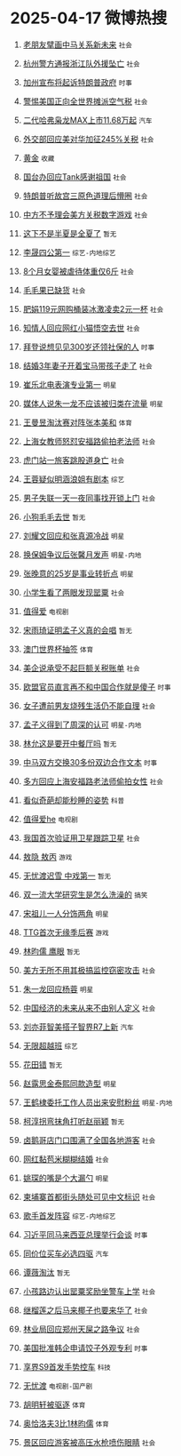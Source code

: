 # 2025-04-17 微博热搜 
1. [老朋友擘画中马关系新未来](https://m.weibo.cn/search?containerid=100103type%3D1%26t%3D10%26q%3D%23%E8%80%81%E6%9C%8B%E5%8F%8B%E6%93%98%E7%94%BB%E4%B8%AD%E9%A9%AC%E5%85%B3%E7%B3%BB%E6%96%B0%E6%9C%AA%E6%9D%A5%23&stream_entry_id=51&isnewpage=1&extparam=seat%3D1%26filter_type%3Drealtimehot%26stream_entry_id%3D51%26c_type%3D51%26dgr%3D0%26pos%3D0%26q%3D%2523%25E8%2580%2581%25E6%259C%258B%25E5%258F%258B%25E6%2593%2598%25E7%2594%25BB%25E4%25B8%25AD%25E9%25A9%25AC%25E5%2585%25B3%25E7%25B3%25BB%25E6%2596%25B0%25E6%259C%25AA%25E6%259D%25A5%2523%26cate%3D10103%26display_time%3D1744838323%26pre_seqid%3D17448383237800382239703) `社会` 

2. [杭州警方通报浙江队外援坠亡](https://m.weibo.cn/search?containerid=100103type%3D1%26t%3D10%26q%3D%23%E6%9D%AD%E5%B7%9E%E8%AD%A6%E6%96%B9%E9%80%9A%E6%8A%A5%E6%B5%99%E6%B1%9F%E9%98%9F%E5%A4%96%E6%8F%B4%E5%9D%A0%E4%BA%A1%23&stream_entry_id=31&isnewpage=1&extparam=seat%3D1%26band_rank%3D1%26c_type%3D31%26dgr%3D0%26pos%3D0%26stream_entry_id%3D31%26flag%3D2%26realpos%3D1%26filter_type%3Drealtimehot%26cate%3D5001%26lcate%3D5001%26q%3D%2523%25E6%259D%25AD%25E5%25B7%259E%25E8%25AD%25A6%25E6%2596%25B9%25E9%2580%259A%25E6%258A%25A5%25E6%25B5%2599%25E6%25B1%259F%25E9%2598%259F%25E5%25A4%2596%25E6%258F%25B4%25E5%259D%25A0%25E4%25BA%25A1%2523%26display_time%3D1744838323%26pre_seqid%3D17448383237800382239703) `社会` 

3. [加州宣布将起诉特朗普政府](https://m.weibo.cn/search?containerid=100103type%3D1%26t%3D10%26q%3D%23%E5%8A%A0%E5%B7%9E%E5%AE%A3%E5%B8%83%E5%B0%86%E8%B5%B7%E8%AF%89%E7%89%B9%E6%9C%97%E6%99%AE%E6%94%BF%E5%BA%9C%23&stream_entry_id=31&isnewpage=1&extparam=seat%3D1%26band_rank%3D2%26c_type%3D31%26dgr%3D0%26pos%3D1%26stream_entry_id%3D31%26flag%3D0%26realpos%3D2%26filter_type%3Drealtimehot%26cate%3D5001%26lcate%3D5001%26q%3D%2523%25E5%258A%25A0%25E5%25B7%259E%25E5%25AE%25A3%25E5%25B8%2583%25E5%25B0%2586%25E8%25B5%25B7%25E8%25AF%2589%25E7%2589%25B9%25E6%259C%2597%25E6%2599%25AE%25E6%2594%25BF%25E5%25BA%259C%2523%26display_time%3D1744838323%26pre_seqid%3D17448383237800382239703) `时事` 

4. [警惕美国正向全世界摊派空气税](https://m.weibo.cn/search?containerid=100103type%3D1%26t%3D10%26q%3D%23%E8%AD%A6%E6%83%95%E7%BE%8E%E5%9B%BD%E6%AD%A3%E5%90%91%E5%85%A8%E4%B8%96%E7%95%8C%E6%91%8A%E6%B4%BE%E7%A9%BA%E6%B0%94%E7%A8%8E%23&stream_entry_id=31&isnewpage=1&extparam=seat%3D1%26band_rank%3D3%26c_type%3D31%26dgr%3D0%26pos%3D2%26stream_entry_id%3D31%26flag%3D0%26realpos%3D3%26filter_type%3Drealtimehot%26cate%3D5001%26lcate%3D5001%26q%3D%2523%25E8%25AD%25A6%25E6%2583%2595%25E7%25BE%258E%25E5%259B%25BD%25E6%25AD%25A3%25E5%2590%2591%25E5%2585%25A8%25E4%25B8%2596%25E7%2595%258C%25E6%2591%258A%25E6%25B4%25BE%25E7%25A9%25BA%25E6%25B0%2594%25E7%25A8%258E%2523%26display_time%3D1744838323%26pre_seqid%3D17448383237800382239703) `社会` 

5. [二代哈弗枭龙MAX上市11.68万起](https://m.weibo.cn/search?containerid=100103type%3D1%26t%3D10%26q%3D%23%E4%BA%8C%E4%BB%A3%E5%93%88%E5%BC%97%E6%9E%AD%E9%BE%99MAX%E4%B8%8A%E5%B8%8211.68%E4%B8%87%E8%B5%B7%23&stream_entry_id=31&isnewpage=1&extparam=seat%3D1%26band_rank%3D4%26topic_ad%3D1%26c_type%3D31%26is_ad_pos%3D1%26adid%3D283126%26stream_entry_id%3D31%26pos%3D3%26dgr%3D0%26cate%3D5001%26q%3D%2523%25E4%25BA%258C%25E4%25BB%25A3%25E5%2593%2588%25E5%25BC%2597%25E6%259E%25AD%25E9%25BE%2599MAX%25E4%25B8%258A%25E5%25B8%258211.68%25E4%25B8%2587%25E8%25B5%25B7%2523%26lcate%3D5001%26filter_type%3Drealtimehot%26display_time%3D1744838323%26pre_seqid%3D17448383237800382239703) `汽车` 

6. [外交部回应美对华加征245%关税](https://m.weibo.cn/search?containerid=100103type%3D1%26t%3D10%26q%3D%23%E5%A4%96%E4%BA%A4%E9%83%A8%E5%9B%9E%E5%BA%94%E7%BE%8E%E5%AF%B9%E5%8D%8E%E5%8A%A0%E5%BE%81245%25%E5%85%B3%E7%A8%8E%23&stream_entry_id=31&isnewpage=1&extparam=seat%3D1%26band_rank%3D4%26c_type%3D31%26dgr%3D0%26pos%3D4%26stream_entry_id%3D31%26flag%3D0%26realpos%3D4%26filter_type%3Drealtimehot%26cate%3D5001%26lcate%3D5001%26q%3D%2523%25E5%25A4%2596%25E4%25BA%25A4%25E9%2583%25A8%25E5%259B%259E%25E5%25BA%2594%25E7%25BE%258E%25E5%25AF%25B9%25E5%258D%258E%25E5%258A%25A0%25E5%25BE%2581245%2525%25E5%2585%25B3%25E7%25A8%258E%2523%26display_time%3D1744838323%26pre_seqid%3D17448383237800382239703) `社会` 

7. [黄金](https://m.weibo.cn/search?containerid=100103type%3D1%26t%3D10%26q%3D%E9%BB%84%E9%87%91&stream_entry_id=31&isnewpage=1&extparam=seat%3D1%26band_rank%3D5%26c_type%3D31%26dgr%3D0%26pos%3D5%26stream_entry_id%3D31%26flag%3D0%26realpos%3D5%26filter_type%3Drealtimehot%26cate%3D5001%26lcate%3D5001%26q%3D%25E9%25BB%2584%25E9%2587%2591%26display_time%3D1744838323%26pre_seqid%3D17448383237800382239703) `收藏` 

8. [国台办回应Tank感谢祖国](https://m.weibo.cn/search?containerid=100103type%3D1%26t%3D10%26q%3D%23%E5%9B%BD%E5%8F%B0%E5%8A%9E%E5%9B%9E%E5%BA%94Tank%E6%84%9F%E8%B0%A2%E7%A5%96%E5%9B%BD%23&stream_entry_id=31&isnewpage=1&extparam=seat%3D1%26band_rank%3D6%26c_type%3D31%26dgr%3D0%26pos%3D6%26stream_entry_id%3D31%26flag%3D0%26realpos%3D6%26filter_type%3Drealtimehot%26cate%3D5001%26lcate%3D5001%26q%3D%2523%25E5%259B%25BD%25E5%258F%25B0%25E5%258A%259E%25E5%259B%259E%25E5%25BA%2594Tank%25E6%2584%259F%25E8%25B0%25A2%25E7%25A5%2596%25E5%259B%25BD%2523%26display_time%3D1744838323%26pre_seqid%3D17448383237800382239703) `社会` 

9. [特朗普听故宫三原色道理后懵圈](https://m.weibo.cn/search?containerid=100103type%3D1%26t%3D10%26q%3D%23%E7%89%B9%E6%9C%97%E6%99%AE%E5%90%AC%E6%95%85%E5%AE%AB%E4%B8%89%E5%8E%9F%E8%89%B2%E9%81%93%E7%90%86%E5%90%8E%E6%87%B5%E5%9C%88%23&stream_entry_id=31&isnewpage=1&extparam=seat%3D1%26band_rank%3D7%26c_type%3D31%26dgr%3D0%26pos%3D7%26stream_entry_id%3D31%26flag%3D0%26realpos%3D7%26filter_type%3Drealtimehot%26cate%3D5001%26lcate%3D5001%26q%3D%2523%25E7%2589%25B9%25E6%259C%2597%25E6%2599%25AE%25E5%2590%25AC%25E6%2595%2585%25E5%25AE%25AB%25E4%25B8%2589%25E5%258E%259F%25E8%2589%25B2%25E9%2581%2593%25E7%2590%2586%25E5%2590%258E%25E6%2587%25B5%25E5%259C%2588%2523%26display_time%3D1744838323%26pre_seqid%3D17448383237800382239703) `社会` 

10. [中方不予理会美方关税数字游戏](https://m.weibo.cn/search?containerid=100103type%3D1%26t%3D10%26q%3D%23%E4%B8%AD%E6%96%B9%E4%B8%8D%E4%BA%88%E7%90%86%E4%BC%9A%E7%BE%8E%E6%96%B9%E5%85%B3%E7%A8%8E%E6%95%B0%E5%AD%97%E6%B8%B8%E6%88%8F%23&stream_entry_id=31&isnewpage=1&extparam=seat%3D1%26band_rank%3D8%26c_type%3D31%26dgr%3D0%26pos%3D8%26stream_entry_id%3D31%26flag%3D0%26realpos%3D8%26filter_type%3Drealtimehot%26cate%3D5001%26lcate%3D5001%26q%3D%2523%25E4%25B8%25AD%25E6%2596%25B9%25E4%25B8%258D%25E4%25BA%2588%25E7%2590%2586%25E4%25BC%259A%25E7%25BE%258E%25E6%2596%25B9%25E5%2585%25B3%25E7%25A8%258E%25E6%2595%25B0%25E5%25AD%2597%25E6%25B8%25B8%25E6%2588%258F%2523%26display_time%3D1744838323%26pre_seqid%3D17448383237800382239703) `社会` 

11. [这下不是半夏是全夏了](https://m.weibo.cn/search?containerid=100103type%3D1%26t%3D10%26q%3D%E8%BF%99%E4%B8%8B%E4%B8%8D%E6%98%AF%E5%8D%8A%E5%A4%8F%E6%98%AF%E5%85%A8%E5%A4%8F%E4%BA%86&stream_entry_id=31&isnewpage=1&extparam=seat%3D1%26band_rank%3D9%26c_type%3D31%26dgr%3D0%26pos%3D9%26stream_entry_id%3D31%26flag%3D0%26realpos%3D9%26filter_type%3Drealtimehot%26cate%3D5001%26lcate%3D5001%26q%3D%25E8%25BF%2599%25E4%25B8%258B%25E4%25B8%258D%25E6%2598%25AF%25E5%258D%258A%25E5%25A4%258F%25E6%2598%25AF%25E5%2585%25A8%25E5%25A4%258F%25E4%25BA%2586%26display_time%3D1744838323%26pre_seqid%3D17448383237800382239703) `暂无` 

12. [李晟四公第一](https://m.weibo.cn/search?containerid=100103type%3D1%26t%3D10%26q%3D%23%E6%9D%8E%E6%99%9F%E5%9B%9B%E5%85%AC%E7%AC%AC%E4%B8%80%23&stream_entry_id=31&isnewpage=1&extparam=seat%3D1%26band_rank%3D10%26c_type%3D31%26dgr%3D0%26pos%3D10%26stream_entry_id%3D31%26flag%3D0%26realpos%3D10%26filter_type%3Drealtimehot%26cate%3D5001%26lcate%3D5001%26q%3D%2523%25E6%259D%258E%25E6%2599%259F%25E5%259B%259B%25E5%2585%25AC%25E7%25AC%25AC%25E4%25B8%2580%2523%26display_time%3D1744838323%26pre_seqid%3D17448383237800382239703) `综艺-内地综艺` 

13. [8个月女婴被虐待体重仅6斤](https://m.weibo.cn/search?containerid=100103type%3D1%26t%3D10%26q%3D%238%E4%B8%AA%E6%9C%88%E5%A5%B3%E5%A9%B4%E8%A2%AB%E8%99%90%E5%BE%85%E4%BD%93%E9%87%8D%E4%BB%856%E6%96%A4%23&stream_entry_id=31&isnewpage=1&extparam=seat%3D1%26band_rank%3D11%26c_type%3D31%26dgr%3D0%26pos%3D11%26stream_entry_id%3D31%26flag%3D2%26realpos%3D11%26filter_type%3Drealtimehot%26cate%3D5001%26lcate%3D5001%26q%3D%25238%25E4%25B8%25AA%25E6%259C%2588%25E5%25A5%25B3%25E5%25A9%25B4%25E8%25A2%25AB%25E8%2599%2590%25E5%25BE%2585%25E4%25BD%2593%25E9%2587%258D%25E4%25BB%25856%25E6%2596%25A4%2523%26display_time%3D1744838323%26pre_seqid%3D17448383237800382239703) `社会` 

14. [毛毛果已缺货](https://m.weibo.cn/search?containerid=100103type%3D1%26t%3D10%26q%3D%23%E6%AF%9B%E6%AF%9B%E6%9E%9C%E5%B7%B2%E7%BC%BA%E8%B4%A7%23&stream_entry_id=31&isnewpage=1&extparam=seat%3D1%26band_rank%3D12%26c_type%3D31%26dgr%3D0%26pos%3D12%26stream_entry_id%3D31%26flag%3D2%26realpos%3D12%26filter_type%3Drealtimehot%26cate%3D5001%26lcate%3D5001%26q%3D%2523%25E6%25AF%259B%25E6%25AF%259B%25E6%259E%259C%25E5%25B7%25B2%25E7%25BC%25BA%25E8%25B4%25A7%2523%26display_time%3D1744838323%26pre_seqid%3D17448383237800382239703) `社会` 

15. [肥娟119元网购桶装冰激凌卖2元一杯](https://m.weibo.cn/search?containerid=100103type%3D1%26t%3D10%26q%3D%23%E8%82%A5%E5%A8%9F119%E5%85%83%E7%BD%91%E8%B4%AD%E6%A1%B6%E8%A3%85%E5%86%B0%E6%BF%80%E5%87%8C%E5%8D%962%E5%85%83%E4%B8%80%E6%9D%AF%23&stream_entry_id=31&isnewpage=1&extparam=seat%3D1%26band_rank%3D13%26c_type%3D31%26dgr%3D0%26pos%3D13%26stream_entry_id%3D31%26flag%3D0%26realpos%3D13%26filter_type%3Drealtimehot%26cate%3D5001%26lcate%3D5001%26q%3D%2523%25E8%2582%25A5%25E5%25A8%259F119%25E5%2585%2583%25E7%25BD%2591%25E8%25B4%25AD%25E6%25A1%25B6%25E8%25A3%2585%25E5%2586%25B0%25E6%25BF%2580%25E5%2587%258C%25E5%258D%25962%25E5%2585%2583%25E4%25B8%2580%25E6%259D%25AF%2523%26display_time%3D1744838323%26pre_seqid%3D17448383237800382239703) `社会` 

16. [知情人回应网红小猫悟空去世](https://m.weibo.cn/search?containerid=100103type%3D1%26t%3D10%26q%3D%23%E7%9F%A5%E6%83%85%E4%BA%BA%E5%9B%9E%E5%BA%94%E7%BD%91%E7%BA%A2%E5%B0%8F%E7%8C%AB%E6%82%9F%E7%A9%BA%E5%8E%BB%E4%B8%96%23&stream_entry_id=31&isnewpage=1&extparam=seat%3D1%26band_rank%3D14%26c_type%3D31%26dgr%3D0%26pos%3D14%26stream_entry_id%3D31%26flag%3D2%26realpos%3D14%26filter_type%3Drealtimehot%26cate%3D5001%26lcate%3D5001%26q%3D%2523%25E7%259F%25A5%25E6%2583%2585%25E4%25BA%25BA%25E5%259B%259E%25E5%25BA%2594%25E7%25BD%2591%25E7%25BA%25A2%25E5%25B0%258F%25E7%258C%25AB%25E6%2582%259F%25E7%25A9%25BA%25E5%258E%25BB%25E4%25B8%2596%2523%26display_time%3D1744838323%26pre_seqid%3D17448383237800382239703) `社会` 

17. [拜登说想见见300岁还领社保的人](https://m.weibo.cn/search?containerid=100103type%3D1%26t%3D10%26q%3D%23%E6%8B%9C%E7%99%BB%E8%AF%B4%E6%83%B3%E8%A7%81%E8%A7%81300%E5%B2%81%E8%BF%98%E9%A2%86%E7%A4%BE%E4%BF%9D%E7%9A%84%E4%BA%BA%23&stream_entry_id=31&isnewpage=1&extparam=seat%3D1%26band_rank%3D15%26c_type%3D31%26dgr%3D0%26pos%3D15%26stream_entry_id%3D31%26flag%3D0%26realpos%3D15%26filter_type%3Drealtimehot%26cate%3D5001%26lcate%3D5001%26q%3D%2523%25E6%258B%259C%25E7%2599%25BB%25E8%25AF%25B4%25E6%2583%25B3%25E8%25A7%2581%25E8%25A7%2581300%25E5%25B2%2581%25E8%25BF%2598%25E9%25A2%2586%25E7%25A4%25BE%25E4%25BF%259D%25E7%259A%2584%25E4%25BA%25BA%2523%26display_time%3D1744838323%26pre_seqid%3D17448383237800382239703) `时事` 

18. [结婚3年妻子开着宝马带孩子走了](https://m.weibo.cn/search?containerid=100103type%3D1%26t%3D10%26q%3D%23%E7%BB%93%E5%A9%9A3%E5%B9%B4%E5%A6%BB%E5%AD%90%E5%BC%80%E7%9D%80%E5%AE%9D%E9%A9%AC%E5%B8%A6%E5%AD%A9%E5%AD%90%E8%B5%B0%E4%BA%86%23&stream_entry_id=31&isnewpage=1&extparam=seat%3D1%26band_rank%3D16%26c_type%3D31%26dgr%3D0%26pos%3D16%26stream_entry_id%3D31%26flag%3D0%26realpos%3D16%26filter_type%3Drealtimehot%26cate%3D5001%26lcate%3D5001%26q%3D%2523%25E7%25BB%2593%25E5%25A9%259A3%25E5%25B9%25B4%25E5%25A6%25BB%25E5%25AD%2590%25E5%25BC%2580%25E7%259D%2580%25E5%25AE%259D%25E9%25A9%25AC%25E5%25B8%25A6%25E5%25AD%25A9%25E5%25AD%2590%25E8%25B5%25B0%25E4%25BA%2586%2523%26display_time%3D1744838323%26pre_seqid%3D17448383237800382239703) `社会` 

19. [崔乐北电表演专业第一](https://m.weibo.cn/search?containerid=100103type%3D1%26t%3D10%26q%3D%23%E5%B4%94%E4%B9%90%E5%8C%97%E7%94%B5%E8%A1%A8%E6%BC%94%E4%B8%93%E4%B8%9A%E7%AC%AC%E4%B8%80%23&stream_entry_id=31&isnewpage=1&extparam=seat%3D1%26band_rank%3D17%26c_type%3D31%26dgr%3D0%26pos%3D17%26stream_entry_id%3D31%26flag%3D0%26realpos%3D17%26filter_type%3Drealtimehot%26cate%3D5001%26lcate%3D5001%26q%3D%2523%25E5%25B4%2594%25E4%25B9%2590%25E5%258C%2597%25E7%2594%25B5%25E8%25A1%25A8%25E6%25BC%2594%25E4%25B8%2593%25E4%25B8%259A%25E7%25AC%25AC%25E4%25B8%2580%2523%26display_time%3D1744838323%26pre_seqid%3D17448383237800382239703) `明星` 

20. [媒体人说朱一龙不应该被归类在流量](https://m.weibo.cn/search?containerid=100103type%3D1%26t%3D10%26q%3D%23%E5%AA%92%E4%BD%93%E4%BA%BA%E8%AF%B4%E6%9C%B1%E4%B8%80%E9%BE%99%E4%B8%8D%E5%BA%94%E8%AF%A5%E8%A2%AB%E5%BD%92%E7%B1%BB%E5%9C%A8%E6%B5%81%E9%87%8F%23&stream_entry_id=31&isnewpage=1&extparam=seat%3D1%26band_rank%3D18%26c_type%3D31%26dgr%3D0%26pos%3D18%26stream_entry_id%3D31%26flag%3D0%26realpos%3D18%26filter_type%3Drealtimehot%26cate%3D5001%26lcate%3D5001%26q%3D%2523%25E5%25AA%2592%25E4%25BD%2593%25E4%25BA%25BA%25E8%25AF%25B4%25E6%259C%25B1%25E4%25B8%2580%25E9%25BE%2599%25E4%25B8%258D%25E5%25BA%2594%25E8%25AF%25A5%25E8%25A2%25AB%25E5%25BD%2592%25E7%25B1%25BB%25E5%259C%25A8%25E6%25B5%2581%25E9%2587%258F%2523%26display_time%3D1744838323%26pre_seqid%3D17448383237800382239703) `明星` 

21. [王曼昱淘汰赛对阵张本美和](https://m.weibo.cn/search?containerid=100103type%3D1%26t%3D10%26q%3D%23%E7%8E%8B%E6%9B%BC%E6%98%B1%E6%B7%98%E6%B1%B0%E8%B5%9B%E5%AF%B9%E9%98%B5%E5%BC%A0%E6%9C%AC%E7%BE%8E%E5%92%8C%23&stream_entry_id=31&isnewpage=1&extparam=seat%3D1%26band_rank%3D19%26c_type%3D31%26dgr%3D0%26pos%3D19%26stream_entry_id%3D31%26flag%3D0%26realpos%3D19%26filter_type%3Drealtimehot%26cate%3D5001%26lcate%3D5001%26q%3D%2523%25E7%258E%258B%25E6%259B%25BC%25E6%2598%25B1%25E6%25B7%2598%25E6%25B1%25B0%25E8%25B5%259B%25E5%25AF%25B9%25E9%2598%25B5%25E5%25BC%25A0%25E6%259C%25AC%25E7%25BE%258E%25E5%2592%258C%2523%26display_time%3D1744838323%26pre_seqid%3D17448383237800382239703) `体育` 

22. [上海女教师怒怼安福路偷拍老法师](https://m.weibo.cn/search?containerid=100103type%3D1%26t%3D10%26q%3D%23%E4%B8%8A%E6%B5%B7%E5%A5%B3%E6%95%99%E5%B8%88%E6%80%92%E6%80%BC%E5%AE%89%E7%A6%8F%E8%B7%AF%E5%81%B7%E6%8B%8D%E8%80%81%E6%B3%95%E5%B8%88%23&stream_entry_id=31&isnewpage=1&extparam=seat%3D1%26band_rank%3D20%26c_type%3D31%26dgr%3D0%26pos%3D20%26stream_entry_id%3D31%26flag%3D0%26realpos%3D20%26filter_type%3Drealtimehot%26cate%3D5001%26lcate%3D5001%26q%3D%2523%25E4%25B8%258A%25E6%25B5%25B7%25E5%25A5%25B3%25E6%2595%2599%25E5%25B8%2588%25E6%2580%2592%25E6%2580%25BC%25E5%25AE%2589%25E7%25A6%258F%25E8%25B7%25AF%25E5%2581%25B7%25E6%258B%258D%25E8%2580%2581%25E6%25B3%2595%25E5%25B8%2588%2523%26display_time%3D1744838323%26pre_seqid%3D17448383237800382239703) `社会` 

23. [虎门站一旅客跳股道身亡](https://m.weibo.cn/search?containerid=100103type%3D1%26t%3D10%26q%3D%23%E8%99%8E%E9%97%A8%E7%AB%99%E4%B8%80%E6%97%85%E5%AE%A2%E8%B7%B3%E8%82%A1%E9%81%93%E8%BA%AB%E4%BA%A1%23&stream_entry_id=31&isnewpage=1&extparam=seat%3D1%26band_rank%3D21%26c_type%3D31%26dgr%3D0%26pos%3D21%26stream_entry_id%3D31%26flag%3D2%26realpos%3D21%26filter_type%3Drealtimehot%26cate%3D5001%26lcate%3D5001%26q%3D%2523%25E8%2599%258E%25E9%2597%25A8%25E7%25AB%2599%25E4%25B8%2580%25E6%2597%2585%25E5%25AE%25A2%25E8%25B7%25B3%25E8%2582%25A1%25E9%2581%2593%25E8%25BA%25AB%25E4%25BA%25A1%2523%26display_time%3D1744838323%26pre_seqid%3D17448383237800382239703) `社会` 

24. [王蓉疑似明涵浪姐有剧本](https://m.weibo.cn/search?containerid=100103type%3D1%26t%3D10%26q%3D%23%E7%8E%8B%E8%93%89%E7%96%91%E4%BC%BC%E6%98%8E%E6%B6%B5%E6%B5%AA%E5%A7%90%E6%9C%89%E5%89%A7%E6%9C%AC%23&stream_entry_id=31&isnewpage=1&extparam=seat%3D1%26band_rank%3D22%26c_type%3D31%26dgr%3D0%26pos%3D22%26stream_entry_id%3D31%26flag%3D2%26realpos%3D22%26filter_type%3Drealtimehot%26cate%3D5001%26lcate%3D5001%26q%3D%2523%25E7%258E%258B%25E8%2593%2589%25E7%2596%2591%25E4%25BC%25BC%25E6%2598%258E%25E6%25B6%25B5%25E6%25B5%25AA%25E5%25A7%2590%25E6%259C%2589%25E5%2589%25A7%25E6%259C%25AC%2523%26display_time%3D1744838323%26pre_seqid%3D17448383237800382239703) `综艺` 

25. [男子失联一天一夜同事找开锁上门](https://m.weibo.cn/search?containerid=100103type%3D1%26t%3D10%26q%3D%23%E7%94%B7%E5%AD%90%E5%A4%B1%E8%81%94%E4%B8%80%E5%A4%A9%E4%B8%80%E5%A4%9C%E5%90%8C%E4%BA%8B%E6%89%BE%E5%BC%80%E9%94%81%E4%B8%8A%E9%97%A8%23&stream_entry_id=31&isnewpage=1&extparam=seat%3D1%26band_rank%3D23%26c_type%3D31%26dgr%3D0%26pos%3D23%26stream_entry_id%3D31%26flag%3D0%26realpos%3D23%26filter_type%3Drealtimehot%26cate%3D5001%26lcate%3D5001%26q%3D%2523%25E7%2594%25B7%25E5%25AD%2590%25E5%25A4%25B1%25E8%2581%2594%25E4%25B8%2580%25E5%25A4%25A9%25E4%25B8%2580%25E5%25A4%259C%25E5%2590%258C%25E4%25BA%258B%25E6%2589%25BE%25E5%25BC%2580%25E9%2594%2581%25E4%25B8%258A%25E9%2597%25A8%2523%26display_time%3D1744838323%26pre_seqid%3D17448383237800382239703) `社会` 

26. [小狗毛毛去世](https://m.weibo.cn/search?containerid=100103type%3D1%26t%3D10%26q%3D%23%E5%B0%8F%E7%8B%97%E6%AF%9B%E6%AF%9B%E5%8E%BB%E4%B8%96%23&stream_entry_id=31&isnewpage=1&extparam=seat%3D1%26band_rank%3D24%26c_type%3D31%26dgr%3D0%26pos%3D24%26stream_entry_id%3D31%26flag%3D0%26realpos%3D24%26filter_type%3Drealtimehot%26cate%3D5001%26lcate%3D5001%26q%3D%2523%25E5%25B0%258F%25E7%258B%2597%25E6%25AF%259B%25E6%25AF%259B%25E5%258E%25BB%25E4%25B8%2596%2523%26display_time%3D1744838323%26pre_seqid%3D17448383237800382239703) `暂无` 

27. [刘耀文回应和张真源冷战](https://m.weibo.cn/search?containerid=100103type%3D1%26t%3D10%26q%3D%23%E5%88%98%E8%80%80%E6%96%87%E5%9B%9E%E5%BA%94%E5%92%8C%E5%BC%A0%E7%9C%9F%E6%BA%90%E5%86%B7%E6%88%98%23&stream_entry_id=31&isnewpage=1&extparam=seat%3D1%26band_rank%3D25%26c_type%3D31%26dgr%3D0%26pos%3D25%26stream_entry_id%3D31%26flag%3D0%26realpos%3D25%26filter_type%3Drealtimehot%26cate%3D5001%26lcate%3D5001%26q%3D%2523%25E5%2588%2598%25E8%2580%2580%25E6%2596%2587%25E5%259B%259E%25E5%25BA%2594%25E5%2592%258C%25E5%25BC%25A0%25E7%259C%259F%25E6%25BA%2590%25E5%2586%25B7%25E6%2588%2598%2523%26display_time%3D1744838323%26pre_seqid%3D17448383237800382239703) `明星` 

28. [换保姆争议后张馨月发声](https://m.weibo.cn/search?containerid=100103type%3D1%26t%3D10%26q%3D%23%E6%8D%A2%E4%BF%9D%E5%A7%86%E4%BA%89%E8%AE%AE%E5%90%8E%E5%BC%A0%E9%A6%A8%E6%9C%88%E5%8F%91%E5%A3%B0%23&stream_entry_id=31&isnewpage=1&extparam=seat%3D1%26band_rank%3D26%26c_type%3D31%26dgr%3D0%26pos%3D26%26stream_entry_id%3D31%26flag%3D0%26realpos%3D26%26filter_type%3Drealtimehot%26cate%3D5001%26lcate%3D5001%26q%3D%2523%25E6%258D%25A2%25E4%25BF%259D%25E5%25A7%2586%25E4%25BA%2589%25E8%25AE%25AE%25E5%2590%258E%25E5%25BC%25A0%25E9%25A6%25A8%25E6%259C%2588%25E5%258F%2591%25E5%25A3%25B0%2523%26display_time%3D1744838323%26pre_seqid%3D17448383237800382239703) `明星-内地` 

29. [张晚意的25岁是事业转折点](https://m.weibo.cn/search?containerid=100103type%3D1%26t%3D10%26q%3D%23%E5%BC%A0%E6%99%9A%E6%84%8F%E7%9A%8425%E5%B2%81%E6%98%AF%E4%BA%8B%E4%B8%9A%E8%BD%AC%E6%8A%98%E7%82%B9%23&stream_entry_id=31&isnewpage=1&extparam=seat%3D1%26band_rank%3D27%26c_type%3D31%26dgr%3D0%26pos%3D27%26stream_entry_id%3D31%26flag%3D0%26realpos%3D27%26filter_type%3Drealtimehot%26cate%3D5001%26lcate%3D5001%26q%3D%2523%25E5%25BC%25A0%25E6%2599%259A%25E6%2584%258F%25E7%259A%258425%25E5%25B2%2581%25E6%2598%25AF%25E4%25BA%258B%25E4%25B8%259A%25E8%25BD%25AC%25E6%258A%2598%25E7%2582%25B9%2523%26display_time%3D1744838323%26pre_seqid%3D17448383237800382239703) `明星` 

30. [小学生看了两眼发现罂粟](https://m.weibo.cn/search?containerid=100103type%3D1%26t%3D10%26q%3D%23%E5%B0%8F%E5%AD%A6%E7%94%9F%E7%9C%8B%E4%BA%86%E4%B8%A4%E7%9C%BC%E5%8F%91%E7%8E%B0%E7%BD%82%E7%B2%9F%23&stream_entry_id=31&isnewpage=1&extparam=seat%3D1%26band_rank%3D28%26c_type%3D31%26dgr%3D0%26pos%3D28%26stream_entry_id%3D31%26flag%3D0%26realpos%3D28%26filter_type%3Drealtimehot%26cate%3D5001%26lcate%3D5001%26q%3D%2523%25E5%25B0%258F%25E5%25AD%25A6%25E7%2594%259F%25E7%259C%258B%25E4%25BA%2586%25E4%25B8%25A4%25E7%259C%25BC%25E5%258F%2591%25E7%258E%25B0%25E7%25BD%2582%25E7%25B2%259F%2523%26display_time%3D1744838323%26pre_seqid%3D17448383237800382239703) `社会` 

31. [值得爱](https://m.weibo.cn/search?containerid=100103type%3D1%26t%3D10%26q%3D%E5%80%BC%E5%BE%97%E7%88%B1&stream_entry_id=31&isnewpage=1&extparam=seat%3D1%26band_rank%3D29%26c_type%3D31%26dgr%3D0%26pos%3D29%26stream_entry_id%3D31%26flag%3D0%26realpos%3D29%26filter_type%3Drealtimehot%26cate%3D5001%26lcate%3D5001%26q%3D%25E5%2580%25BC%25E5%25BE%2597%25E7%2588%25B1%26display_time%3D1744838323%26pre_seqid%3D17448383237800382239703) `电视剧` 

32. [宋雨琦证明孟子义真的会唱](https://m.weibo.cn/search?containerid=100103type%3D1%26t%3D10%26q%3D%E5%AE%8B%E9%9B%A8%E7%90%A6%E8%AF%81%E6%98%8E%E5%AD%9F%E5%AD%90%E4%B9%89%E7%9C%9F%E7%9A%84%E4%BC%9A%E5%94%B1&stream_entry_id=31&isnewpage=1&extparam=seat%3D1%26band_rank%3D30%26c_type%3D31%26dgr%3D0%26pos%3D30%26stream_entry_id%3D31%26flag%3D0%26realpos%3D30%26filter_type%3Drealtimehot%26cate%3D5001%26lcate%3D5001%26q%3D%25E5%25AE%258B%25E9%259B%25A8%25E7%2590%25A6%25E8%25AF%2581%25E6%2598%258E%25E5%25AD%259F%25E5%25AD%2590%25E4%25B9%2589%25E7%259C%259F%25E7%259A%2584%25E4%25BC%259A%25E5%2594%25B1%26display_time%3D1744838323%26pre_seqid%3D17448383237800382239703) `暂无` 

33. [澳门世界杯抽签](https://m.weibo.cn/search?containerid=100103type%3D1%26t%3D10%26q%3D%E6%BE%B3%E9%97%A8%E4%B8%96%E7%95%8C%E6%9D%AF%E6%8A%BD%E7%AD%BE&stream_entry_id=31&isnewpage=1&extparam=seat%3D1%26band_rank%3D31%26c_type%3D31%26dgr%3D0%26pos%3D31%26stream_entry_id%3D31%26flag%3D0%26realpos%3D31%26filter_type%3Drealtimehot%26cate%3D5001%26lcate%3D5001%26q%3D%25E6%25BE%25B3%25E9%2597%25A8%25E4%25B8%2596%25E7%2595%258C%25E6%259D%25AF%25E6%258A%25BD%25E7%25AD%25BE%26display_time%3D1744838323%26pre_seqid%3D17448383237800382239703) `体育` 

34. [美企说承受不起巨额关税账单](https://m.weibo.cn/search?containerid=100103type%3D1%26t%3D10%26q%3D%23%E7%BE%8E%E4%BC%81%E8%AF%B4%E6%89%BF%E5%8F%97%E4%B8%8D%E8%B5%B7%E5%B7%A8%E9%A2%9D%E5%85%B3%E7%A8%8E%E8%B4%A6%E5%8D%95%23&stream_entry_id=31&isnewpage=1&extparam=seat%3D1%26band_rank%3D32%26c_type%3D31%26dgr%3D0%26pos%3D32%26stream_entry_id%3D31%26flag%3D0%26realpos%3D32%26filter_type%3Drealtimehot%26cate%3D5001%26lcate%3D5001%26q%3D%2523%25E7%25BE%258E%25E4%25BC%2581%25E8%25AF%25B4%25E6%2589%25BF%25E5%258F%2597%25E4%25B8%258D%25E8%25B5%25B7%25E5%25B7%25A8%25E9%25A2%259D%25E5%2585%25B3%25E7%25A8%258E%25E8%25B4%25A6%25E5%258D%2595%2523%26display_time%3D1744838323%26pre_seqid%3D17448383237800382239703) `社会` 

35. [欧盟官员直言再不和中国合作就是傻子](https://m.weibo.cn/search?containerid=100103type%3D1%26t%3D10%26q%3D%23%E6%AC%A7%E7%9B%9F%E5%AE%98%E5%91%98%E7%9B%B4%E8%A8%80%E5%86%8D%E4%B8%8D%E5%92%8C%E4%B8%AD%E5%9B%BD%E5%90%88%E4%BD%9C%E5%B0%B1%E6%98%AF%E5%82%BB%E5%AD%90%23&stream_entry_id=31&isnewpage=1&extparam=seat%3D1%26band_rank%3D33%26c_type%3D31%26dgr%3D0%26pos%3D33%26stream_entry_id%3D31%26flag%3D0%26realpos%3D33%26filter_type%3Drealtimehot%26cate%3D5001%26lcate%3D5001%26q%3D%2523%25E6%25AC%25A7%25E7%259B%259F%25E5%25AE%2598%25E5%2591%2598%25E7%259B%25B4%25E8%25A8%2580%25E5%2586%258D%25E4%25B8%258D%25E5%2592%258C%25E4%25B8%25AD%25E5%259B%25BD%25E5%2590%2588%25E4%25BD%259C%25E5%25B0%25B1%25E6%2598%25AF%25E5%2582%25BB%25E5%25AD%2590%2523%26display_time%3D1744838323%26pre_seqid%3D17448383237800382239703) `时事` 

36. [女子遭前男友烧残生活仍不能自理](https://m.weibo.cn/search?containerid=100103type%3D1%26t%3D10%26q%3D%23%E5%A5%B3%E5%AD%90%E9%81%AD%E5%89%8D%E7%94%B7%E5%8F%8B%E7%83%A7%E6%AE%8B%E7%94%9F%E6%B4%BB%E4%BB%8D%E4%B8%8D%E8%83%BD%E8%87%AA%E7%90%86%23&stream_entry_id=31&isnewpage=1&extparam=seat%3D1%26band_rank%3D34%26c_type%3D31%26dgr%3D0%26pos%3D34%26stream_entry_id%3D31%26flag%3D0%26realpos%3D34%26filter_type%3Drealtimehot%26cate%3D5001%26lcate%3D5001%26q%3D%2523%25E5%25A5%25B3%25E5%25AD%2590%25E9%2581%25AD%25E5%2589%258D%25E7%2594%25B7%25E5%258F%258B%25E7%2583%25A7%25E6%25AE%258B%25E7%2594%259F%25E6%25B4%25BB%25E4%25BB%258D%25E4%25B8%258D%25E8%2583%25BD%25E8%2587%25AA%25E7%2590%2586%2523%26display_time%3D1744838323%26pre_seqid%3D17448383237800382239703) `社会` 

37. [孟子义得到了周深的认可](https://m.weibo.cn/search?containerid=100103type%3D1%26t%3D10%26q%3D%23%E5%AD%9F%E5%AD%90%E4%B9%89%E5%BE%97%E5%88%B0%E4%BA%86%E5%91%A8%E6%B7%B1%E7%9A%84%E8%AE%A4%E5%8F%AF%23&stream_entry_id=31&isnewpage=1&extparam=seat%3D1%26band_rank%3D35%26c_type%3D31%26dgr%3D0%26pos%3D35%26stream_entry_id%3D31%26flag%3D0%26realpos%3D35%26filter_type%3Drealtimehot%26cate%3D5001%26lcate%3D5001%26q%3D%2523%25E5%25AD%259F%25E5%25AD%2590%25E4%25B9%2589%25E5%25BE%2597%25E5%2588%25B0%25E4%25BA%2586%25E5%2591%25A8%25E6%25B7%25B1%25E7%259A%2584%25E8%25AE%25A4%25E5%258F%25AF%2523%26display_time%3D1744838323%26pre_seqid%3D17448383237800382239703) `明星-内地` 

38. [林允这是要开中餐厅吗](https://m.weibo.cn/search?containerid=100103type%3D1%26t%3D10%26q%3D%E6%9E%97%E5%85%81%E8%BF%99%E6%98%AF%E8%A6%81%E5%BC%80%E4%B8%AD%E9%A4%90%E5%8E%85%E5%90%97&stream_entry_id=31&isnewpage=1&extparam=seat%3D1%26band_rank%3D36%26c_type%3D31%26dgr%3D0%26pos%3D36%26stream_entry_id%3D31%26flag%3D0%26realpos%3D36%26filter_type%3Drealtimehot%26cate%3D5001%26lcate%3D5001%26q%3D%25E6%259E%2597%25E5%2585%2581%25E8%25BF%2599%25E6%2598%25AF%25E8%25A6%2581%25E5%25BC%2580%25E4%25B8%25AD%25E9%25A4%2590%25E5%258E%2585%25E5%2590%2597%26display_time%3D1744838323%26pre_seqid%3D17448383237800382239703) `暂无` 

39. [中马双方交换30多份双边合作文本](https://m.weibo.cn/search?containerid=100103type%3D1%26t%3D10%26q%3D%23%E4%B8%AD%E9%A9%AC%E5%8F%8C%E6%96%B9%E4%BA%A4%E6%8D%A230%E5%A4%9A%E4%BB%BD%E5%8F%8C%E8%BE%B9%E5%90%88%E4%BD%9C%E6%96%87%E6%9C%AC%23&stream_entry_id=31&isnewpage=1&extparam=seat%3D1%26band_rank%3D37%26c_type%3D31%26dgr%3D0%26pos%3D37%26stream_entry_id%3D31%26flag%3D0%26realpos%3D37%26filter_type%3Drealtimehot%26cate%3D5001%26lcate%3D5001%26q%3D%2523%25E4%25B8%25AD%25E9%25A9%25AC%25E5%258F%258C%25E6%2596%25B9%25E4%25BA%25A4%25E6%258D%25A230%25E5%25A4%259A%25E4%25BB%25BD%25E5%258F%258C%25E8%25BE%25B9%25E5%2590%2588%25E4%25BD%259C%25E6%2596%2587%25E6%259C%25AC%2523%26display_time%3D1744838323%26pre_seqid%3D17448383237800382239703) `时事` 

40. [多方回应上海安福路老法师偷拍女性](https://m.weibo.cn/search?containerid=100103type%3D1%26t%3D10%26q%3D%23%E5%A4%9A%E6%96%B9%E5%9B%9E%E5%BA%94%E4%B8%8A%E6%B5%B7%E5%AE%89%E7%A6%8F%E8%B7%AF%E8%80%81%E6%B3%95%E5%B8%88%E5%81%B7%E6%8B%8D%E5%A5%B3%E6%80%A7%23&stream_entry_id=31&isnewpage=1&extparam=seat%3D1%26band_rank%3D38%26c_type%3D31%26dgr%3D0%26pos%3D38%26stream_entry_id%3D31%26flag%3D0%26realpos%3D38%26filter_type%3Drealtimehot%26cate%3D5001%26lcate%3D5001%26q%3D%2523%25E5%25A4%259A%25E6%2596%25B9%25E5%259B%259E%25E5%25BA%2594%25E4%25B8%258A%25E6%25B5%25B7%25E5%25AE%2589%25E7%25A6%258F%25E8%25B7%25AF%25E8%2580%2581%25E6%25B3%2595%25E5%25B8%2588%25E5%2581%25B7%25E6%258B%258D%25E5%25A5%25B3%25E6%2580%25A7%2523%26display_time%3D1744838323%26pre_seqid%3D17448383237800382239703) `社会` 

41. [看似奇葩却能秒睡的姿势](https://m.weibo.cn/search?containerid=100103type%3D1%26t%3D10%26q%3D%E7%9C%8B%E4%BC%BC%E5%A5%87%E8%91%A9%E5%8D%B4%E8%83%BD%E7%A7%92%E7%9D%A1%E7%9A%84%E5%A7%BF%E5%8A%BF&stream_entry_id=31&isnewpage=1&extparam=seat%3D1%26band_rank%3D39%26c_type%3D31%26dgr%3D0%26pos%3D39%26stream_entry_id%3D31%26flag%3D1%26realpos%3D39%26filter_type%3Drealtimehot%26cate%3D5001%26lcate%3D5001%26q%3D%25E7%259C%258B%25E4%25BC%25BC%25E5%25A5%2587%25E8%2591%25A9%25E5%258D%25B4%25E8%2583%25BD%25E7%25A7%2592%25E7%259D%25A1%25E7%259A%2584%25E5%25A7%25BF%25E5%258A%25BF%26display_time%3D1744838323%26pre_seqid%3D17448383237800382239703) `科普` 

42. [值得爱he](https://m.weibo.cn/search?containerid=100103type%3D1%26t%3D10%26q%3D%23%E5%80%BC%E5%BE%97%E7%88%B1he%23&stream_entry_id=31&isnewpage=1&extparam=seat%3D1%26band_rank%3D40%26c_type%3D31%26dgr%3D0%26pos%3D40%26stream_entry_id%3D31%26flag%3D0%26realpos%3D40%26filter_type%3Drealtimehot%26cate%3D5001%26lcate%3D5001%26q%3D%2523%25E5%2580%25BC%25E5%25BE%2597%25E7%2588%25B1he%2523%26display_time%3D1744838323%26pre_seqid%3D17448383237800382239703) `电视剧` 

43. [我国首次验证用卫星跟踪卫星](https://m.weibo.cn/search?containerid=100103type%3D1%26t%3D10%26q%3D%23%E6%88%91%E5%9B%BD%E9%A6%96%E6%AC%A1%E9%AA%8C%E8%AF%81%E7%94%A8%E5%8D%AB%E6%98%9F%E8%B7%9F%E8%B8%AA%E5%8D%AB%E6%98%9F%23&stream_entry_id=31&isnewpage=1&extparam=seat%3D1%26band_rank%3D41%26c_type%3D31%26dgr%3D0%26pos%3D41%26stream_entry_id%3D31%26flag%3D1%26realpos%3D41%26filter_type%3Drealtimehot%26cate%3D5001%26lcate%3D5001%26q%3D%2523%25E6%2588%2591%25E5%259B%25BD%25E9%25A6%2596%25E6%25AC%25A1%25E9%25AA%258C%25E8%25AF%2581%25E7%2594%25A8%25E5%258D%25AB%25E6%2598%259F%25E8%25B7%259F%25E8%25B8%25AA%25E5%258D%25AB%25E6%2598%259F%2523%26display_time%3D1744838323%26pre_seqid%3D17448383237800382239703) `社会` 

44. [敖隐 敖丙](https://m.weibo.cn/search?containerid=100103type%3D1%26t%3D10%26q%3D%E6%95%96%E9%9A%90+%E6%95%96%E4%B8%99&stream_entry_id=31&isnewpage=1&extparam=seat%3D1%26band_rank%3D42%26c_type%3D31%26dgr%3D0%26pos%3D42%26stream_entry_id%3D31%26flag%3D0%26realpos%3D42%26filter_type%3Drealtimehot%26cate%3D5001%26lcate%3D5001%26q%3D%25E6%2595%2596%25E9%259A%2590%2520%25E6%2595%2596%25E4%25B8%2599%26display_time%3D1744838323%26pre_seqid%3D17448383237800382239703) `游戏` 

45. [无忧渡迟雪 中戏第一](https://m.weibo.cn/search?containerid=100103type%3D1%26t%3D10%26q%3D%E6%97%A0%E5%BF%A7%E6%B8%A1%E8%BF%9F%E9%9B%AA+%E4%B8%AD%E6%88%8F%E7%AC%AC%E4%B8%80&stream_entry_id=31&isnewpage=1&extparam=seat%3D1%26band_rank%3D43%26c_type%3D31%26dgr%3D0%26pos%3D43%26stream_entry_id%3D31%26flag%3D0%26realpos%3D43%26filter_type%3Drealtimehot%26cate%3D5001%26lcate%3D5001%26q%3D%25E6%2597%25A0%25E5%25BF%25A7%25E6%25B8%25A1%25E8%25BF%259F%25E9%259B%25AA%2520%25E4%25B8%25AD%25E6%2588%258F%25E7%25AC%25AC%25E4%25B8%2580%26display_time%3D1744838323%26pre_seqid%3D17448383237800382239703) `暂无` 

46. [双一流大学研究生是怎么洗澡的](https://m.weibo.cn/search?containerid=100103type%3D1%26t%3D10%26q%3D%23%E5%8F%8C%E4%B8%80%E6%B5%81%E5%A4%A7%E5%AD%A6%E7%A0%94%E7%A9%B6%E7%94%9F%E6%98%AF%E6%80%8E%E4%B9%88%E6%B4%97%E6%BE%A1%E7%9A%84%23&stream_entry_id=31&isnewpage=1&extparam=seat%3D1%26band_rank%3D44%26c_type%3D31%26dgr%3D0%26pos%3D44%26stream_entry_id%3D31%26flag%3D0%26realpos%3D44%26filter_type%3Drealtimehot%26cate%3D5001%26lcate%3D5001%26q%3D%2523%25E5%258F%258C%25E4%25B8%2580%25E6%25B5%2581%25E5%25A4%25A7%25E5%25AD%25A6%25E7%25A0%2594%25E7%25A9%25B6%25E7%2594%259F%25E6%2598%25AF%25E6%2580%258E%25E4%25B9%2588%25E6%25B4%2597%25E6%25BE%25A1%25E7%259A%2584%2523%26display_time%3D1744838323%26pre_seqid%3D17448383237800382239703) `搞笑` 

47. [宋祖儿一人分饰两角](https://m.weibo.cn/search?containerid=100103type%3D1%26t%3D10%26q%3D%23%E5%AE%8B%E7%A5%96%E5%84%BF%E4%B8%80%E4%BA%BA%E5%88%86%E9%A5%B0%E4%B8%A4%E8%A7%92%23&stream_entry_id=31&isnewpage=1&extparam=seat%3D1%26band_rank%3D45%26c_type%3D31%26dgr%3D0%26pos%3D45%26stream_entry_id%3D31%26flag%3D0%26realpos%3D45%26filter_type%3Drealtimehot%26cate%3D5001%26lcate%3D5001%26q%3D%2523%25E5%25AE%258B%25E7%25A5%2596%25E5%2584%25BF%25E4%25B8%2580%25E4%25BA%25BA%25E5%2588%2586%25E9%25A5%25B0%25E4%25B8%25A4%25E8%25A7%2592%2523%26display_time%3D1744838323%26pre_seqid%3D17448383237800382239703) `明星` 

48. [TTG首次无缘季后赛](https://m.weibo.cn/search?containerid=100103type%3D1%26t%3D10%26q%3D%23TTG%E9%A6%96%E6%AC%A1%E6%97%A0%E7%BC%98%E5%AD%A3%E5%90%8E%E8%B5%9B%23&stream_entry_id=31&isnewpage=1&extparam=seat%3D1%26band_rank%3D46%26c_type%3D31%26dgr%3D0%26pos%3D46%26stream_entry_id%3D31%26flag%3D0%26realpos%3D46%26filter_type%3Drealtimehot%26cate%3D5001%26lcate%3D5001%26q%3D%2523TTG%25E9%25A6%2596%25E6%25AC%25A1%25E6%2597%25A0%25E7%25BC%2598%25E5%25AD%25A3%25E5%2590%258E%25E8%25B5%259B%2523%26display_time%3D1744838323%26pre_seqid%3D17448383237800382239703) `游戏` 

49. [林昀儒 鹰眼](https://m.weibo.cn/search?containerid=100103type%3D1%26t%3D10%26q%3D%E6%9E%97%E6%98%80%E5%84%92+%E9%B9%B0%E7%9C%BC&stream_entry_id=31&isnewpage=1&extparam=seat%3D1%26band_rank%3D47%26c_type%3D31%26dgr%3D0%26pos%3D47%26stream_entry_id%3D31%26flag%3D0%26realpos%3D47%26filter_type%3Drealtimehot%26cate%3D5001%26lcate%3D5001%26q%3D%25E6%259E%2597%25E6%2598%2580%25E5%2584%2592%2520%25E9%25B9%25B0%25E7%259C%25BC%26display_time%3D1744838323%26pre_seqid%3D17448383237800382239703) `暂无` 

50. [美方无所不用其极搞监控窃密攻击](https://m.weibo.cn/search?containerid=100103type%3D1%26t%3D10%26q%3D%23%E7%BE%8E%E6%96%B9%E6%97%A0%E6%89%80%E4%B8%8D%E7%94%A8%E5%85%B6%E6%9E%81%E6%90%9E%E7%9B%91%E6%8E%A7%E7%AA%83%E5%AF%86%E6%94%BB%E5%87%BB%23&stream_entry_id=31&isnewpage=1&extparam=seat%3D1%26band_rank%3D48%26c_type%3D31%26dgr%3D0%26pos%3D48%26stream_entry_id%3D31%26flag%3D0%26realpos%3D48%26filter_type%3Drealtimehot%26cate%3D5001%26lcate%3D5001%26q%3D%2523%25E7%25BE%258E%25E6%2596%25B9%25E6%2597%25A0%25E6%2589%2580%25E4%25B8%258D%25E7%2594%25A8%25E5%2585%25B6%25E6%259E%2581%25E6%2590%259E%25E7%259B%2591%25E6%258E%25A7%25E7%25AA%2583%25E5%25AF%2586%25E6%2594%25BB%25E5%2587%25BB%2523%26display_time%3D1744838323%26pre_seqid%3D17448383237800382239703) `社会` 

51. [朱一龙回应杨蓉](https://m.weibo.cn/search?containerid=100103type%3D1%26t%3D10%26q%3D%23%E6%9C%B1%E4%B8%80%E9%BE%99%E5%9B%9E%E5%BA%94%E6%9D%A8%E8%93%89%23&stream_entry_id=31&isnewpage=1&extparam=seat%3D1%26band_rank%3D49%26c_type%3D31%26dgr%3D0%26pos%3D49%26stream_entry_id%3D31%26flag%3D0%26realpos%3D49%26filter_type%3Drealtimehot%26cate%3D5001%26lcate%3D5001%26q%3D%2523%25E6%259C%25B1%25E4%25B8%2580%25E9%25BE%2599%25E5%259B%259E%25E5%25BA%2594%25E6%259D%25A8%25E8%2593%2589%2523%26display_time%3D1744838323%26pre_seqid%3D17448383237800382239703) `明星` 

52. [中国经济的未来从来不由别人定义](https://m.weibo.cn/search?containerid=100103type%3D1%26t%3D10%26q%3D%23%E4%B8%AD%E5%9B%BD%E7%BB%8F%E6%B5%8E%E7%9A%84%E6%9C%AA%E6%9D%A5%E4%BB%8E%E6%9D%A5%E4%B8%8D%E7%94%B1%E5%88%AB%E4%BA%BA%E5%AE%9A%E4%B9%89%23&stream_entry_id=31&isnewpage=1&extparam=seat%3D1%26band_rank%3D50%26c_type%3D31%26dgr%3D0%26pos%3D50%26stream_entry_id%3D31%26flag%3D0%26realpos%3D50%26filter_type%3Drealtimehot%26cate%3D5001%26lcate%3D5001%26q%3D%2523%25E4%25B8%25AD%25E5%259B%25BD%25E7%25BB%258F%25E6%25B5%258E%25E7%259A%2584%25E6%259C%25AA%25E6%259D%25A5%25E4%25BB%258E%25E6%259D%25A5%25E4%25B8%258D%25E7%2594%25B1%25E5%2588%25AB%25E4%25BA%25BA%25E5%25AE%259A%25E4%25B9%2589%2523%26display_time%3D1744838323%26pre_seqid%3D17448383237800382239703) `社会` 

53. [刘亦菲智美搭子智界R7上新](https://m.weibo.cn/search?containerid=100103type%3D1%26t%3D10%26q%3D%23%E5%88%98%E4%BA%A6%E8%8F%B2%E6%99%BA%E7%BE%8E%E6%90%AD%E5%AD%90%E6%99%BA%E7%95%8CR7%E4%B8%8A%E6%96%B0%23&stream_entry_id=31&isnewpage=1&extparam=seat%3D1%26c_type%3D31%26cate%3D5001%26dgr%3D0%26stream_entry_id%3D31%26is_ad_pos%3D1%26topic_ad%3D1%26adid%3D283116%26q%3D%2523%25E5%2588%2598%25E4%25BA%25A6%25E8%258F%25B2%25E6%2599%25BA%25E7%25BE%258E%25E6%2590%25AD%25E5%25AD%2590%25E6%2599%25BA%25E7%2595%258CR7%25E4%25B8%258A%25E6%2596%25B0%2523%26band_rank%3D4%26lcate%3D5001%26filter_type%3Drealtimehot%26pos%3D3%26display_time%3D1744834890%26pre_seqid%3D174483489015204109846152) `汽车` 

54. [无限超越班](https://m.weibo.cn/search?containerid=100103type%3D1%26t%3D10%26q%3D%E6%97%A0%E9%99%90%E8%B6%85%E8%B6%8A%E7%8F%AD&stream_entry_id=31&isnewpage=1&extparam=seat%3D1%26c_type%3D31%26cate%3D5001%26dgr%3D0%26stream_entry_id%3D31%26realpos%3D41%26band_rank%3D41%26flag%3D0%26pos%3D41%26lcate%3D5001%26filter_type%3Drealtimehot%26q%3D%25E6%2597%25A0%25E9%2599%2590%25E8%25B6%2585%25E8%25B6%258A%25E7%258F%25AD%26display_time%3D1744834890%26pre_seqid%3D174483489015204109846152) `综艺` 

55. [花田错](https://m.weibo.cn/search?containerid=100103type%3D1%26t%3D10%26q%3D%E8%8A%B1%E7%94%B0%E9%94%99&stream_entry_id=31&isnewpage=1&extparam=seat%3D1%26c_type%3D31%26cate%3D5001%26dgr%3D0%26stream_entry_id%3D31%26realpos%3D49%26band_rank%3D49%26flag%3D0%26pos%3D49%26lcate%3D5001%26filter_type%3Drealtimehot%26q%3D%25E8%258A%25B1%25E7%2594%25B0%25E9%2594%2599%26display_time%3D1744834890%26pre_seqid%3D174483489015204109846152) `暂无` 

56. [赵露思金泰熙同款造型](https://m.weibo.cn/search?containerid=100103type%3D1%26t%3D10%26q%3D%23%E8%B5%B5%E9%9C%B2%E6%80%9D%E9%87%91%E6%B3%B0%E7%86%99%E5%90%8C%E6%AC%BE%E9%80%A0%E5%9E%8B%23&stream_entry_id=31&isnewpage=1&extparam=seat%3D1%26realpos%3D36%26pos%3D36%26filter_type%3Drealtimehot%26c_type%3D31%26lcate%3D5001%26band_rank%3D36%26flag%3D0%26stream_entry_id%3D31%26q%3D%2523%25E8%25B5%25B5%25E9%259C%25B2%25E6%2580%259D%25E9%2587%2591%25E6%25B3%25B0%25E7%2586%2599%25E5%2590%258C%25E6%25AC%25BE%25E9%2580%25A0%25E5%259E%258B%2523%26dgr%3D0%26cate%3D5001%26display_time%3D1744830890%26pre_seqid%3D17448308905040100985714) `明星` 

57. [王鹤棣委托工作人员出来安慰粉丝](https://m.weibo.cn/search?containerid=100103type%3D1%26t%3D10%26q%3D%23%E7%8E%8B%E9%B9%A4%E6%A3%A3%E5%A7%94%E6%89%98%E5%B7%A5%E4%BD%9C%E4%BA%BA%E5%91%98%E5%87%BA%E6%9D%A5%E5%AE%89%E6%85%B0%E7%B2%89%E4%B8%9D%23&stream_entry_id=31&isnewpage=1&extparam=seat%3D1%26realpos%3D43%26pos%3D43%26filter_type%3Drealtimehot%26c_type%3D31%26lcate%3D5001%26band_rank%3D43%26flag%3D0%26stream_entry_id%3D31%26q%3D%2523%25E7%258E%258B%25E9%25B9%25A4%25E6%25A3%25A3%25E5%25A7%2594%25E6%2589%2598%25E5%25B7%25A5%25E4%25BD%259C%25E4%25BA%25BA%25E5%2591%2598%25E5%2587%25BA%25E6%259D%25A5%25E5%25AE%2589%25E6%2585%25B0%25E7%25B2%2589%25E4%25B8%259D%2523%26dgr%3D0%26cate%3D5001%26display_time%3D1744830890%26pre_seqid%3D17448308905040100985714) `明星-内地` 

58. [柯淳拐弯抹角打听赵丽颖](https://m.weibo.cn/search?containerid=100103type%3D1%26t%3D10%26q%3D%E6%9F%AF%E6%B7%B3%E6%8B%90%E5%BC%AF%E6%8A%B9%E8%A7%92%E6%89%93%E5%90%AC%E8%B5%B5%E4%B8%BD%E9%A2%96&stream_entry_id=31&isnewpage=1&extparam=seat%3D1%26realpos%3D45%26pos%3D45%26filter_type%3Drealtimehot%26c_type%3D31%26lcate%3D5001%26band_rank%3D45%26flag%3D0%26stream_entry_id%3D31%26q%3D%25E6%259F%25AF%25E6%25B7%25B3%25E6%258B%2590%25E5%25BC%25AF%25E6%258A%25B9%25E8%25A7%2592%25E6%2589%2593%25E5%2590%25AC%25E8%25B5%25B5%25E4%25B8%25BD%25E9%25A2%2596%26dgr%3D0%26cate%3D5001%26display_time%3D1744830890%26pre_seqid%3D17448308905040100985714) `暂无` 

59. [卤鹅哥店门口围满了全国各地游客](https://m.weibo.cn/search?containerid=100103type%3D1%26t%3D10%26q%3D%23%E5%8D%A4%E9%B9%85%E5%93%A5%E5%BA%97%E9%97%A8%E5%8F%A3%E5%9B%B4%E6%BB%A1%E4%BA%86%E5%85%A8%E5%9B%BD%E5%90%84%E5%9C%B0%E6%B8%B8%E5%AE%A2%23&stream_entry_id=31&isnewpage=1&extparam=seat%3D1%26realpos%3D47%26pos%3D47%26filter_type%3Drealtimehot%26c_type%3D31%26lcate%3D5001%26band_rank%3D47%26flag%3D0%26stream_entry_id%3D31%26q%3D%2523%25E5%258D%25A4%25E9%25B9%2585%25E5%2593%25A5%25E5%25BA%2597%25E9%2597%25A8%25E5%258F%25A3%25E5%259B%25B4%25E6%25BB%25A1%25E4%25BA%2586%25E5%2585%25A8%25E5%259B%25BD%25E5%2590%2584%25E5%259C%25B0%25E6%25B8%25B8%25E5%25AE%25A2%2523%26dgr%3D0%26cate%3D5001%26display_time%3D1744830890%26pre_seqid%3D17448308905040100985714) `社会` 

60. [网红黏苞米糊糊结婚](https://m.weibo.cn/search?containerid=100103type%3D1%26t%3D10%26q%3D%23%E7%BD%91%E7%BA%A2%E9%BB%8F%E8%8B%9E%E7%B1%B3%E7%B3%8A%E7%B3%8A%E7%BB%93%E5%A9%9A%23&stream_entry_id=31&isnewpage=1&extparam=seat%3D1%26realpos%3D49%26pos%3D49%26filter_type%3Drealtimehot%26c_type%3D31%26lcate%3D5001%26band_rank%3D49%26flag%3D0%26stream_entry_id%3D31%26q%3D%2523%25E7%25BD%2591%25E7%25BA%25A2%25E9%25BB%258F%25E8%258B%259E%25E7%25B1%25B3%25E7%25B3%258A%25E7%25B3%258A%25E7%25BB%2593%25E5%25A9%259A%2523%26dgr%3D0%26cate%3D5001%26display_time%3D1744830890%26pre_seqid%3D17448308905040100985714) `社会` 

61. [姚琛的嘴是个大漏勺](https://m.weibo.cn/search?containerid=100103type%3D1%26t%3D10%26q%3D%E5%A7%9A%E7%90%9B%E7%9A%84%E5%98%B4%E6%98%AF%E4%B8%AA%E5%A4%A7%E6%BC%8F%E5%8B%BA&stream_entry_id=31&isnewpage=1&extparam=seat%3D1%26cate%3D5001%26realpos%3D35%26band_rank%3D35%26q%3D%25E5%25A7%259A%25E7%2590%259B%25E7%259A%2584%25E5%2598%25B4%25E6%2598%25AF%25E4%25B8%25AA%25E5%25A4%25A7%25E6%25BC%258F%25E5%258B%25BA%26dgr%3D0%26pos%3D34%26flag%3D1%26filter_type%3Drealtimehot%26c_type%3D31%26stream_entry_id%3D31%26lcate%3D5001%26display_time%3D1744828027%26pre_seqid%3D17448280278030408778978) `明星` 

62. [柬埔寨首都街头随处可见中文标识](https://m.weibo.cn/search?containerid=100103type%3D1%26t%3D10%26q%3D%23%E6%9F%AC%E5%9F%94%E5%AF%A8%E9%A6%96%E9%83%BD%E8%A1%97%E5%A4%B4%E9%9A%8F%E5%A4%84%E5%8F%AF%E8%A7%81%E4%B8%AD%E6%96%87%E6%A0%87%E8%AF%86%23&stream_entry_id=31&isnewpage=1&extparam=seat%3D1%26cate%3D5001%26realpos%3D49%26band_rank%3D49%26q%3D%2523%25E6%259F%25AC%25E5%259F%2594%25E5%25AF%25A8%25E9%25A6%2596%25E9%2583%25BD%25E8%25A1%2597%25E5%25A4%25B4%25E9%259A%258F%25E5%25A4%2584%25E5%258F%25AF%25E8%25A7%2581%25E4%25B8%25AD%25E6%2596%2587%25E6%25A0%2587%25E8%25AF%2586%2523%26dgr%3D0%26pos%3D48%26flag%3D1%26filter_type%3Drealtimehot%26c_type%3D31%26stream_entry_id%3D31%26lcate%3D5001%26display_time%3D1744828027%26pre_seqid%3D17448280278030408778978) `社会` 

63. [歌手首发阵容](https://m.weibo.cn/search?containerid=100103type%3D1%26t%3D10%26q%3D%E6%AD%8C%E6%89%8B%E9%A6%96%E5%8F%91%E9%98%B5%E5%AE%B9&stream_entry_id=31&isnewpage=1&extparam=seat%3D1%26cate%3D5001%26realpos%3D50%26band_rank%3D50%26q%3D%25E6%25AD%258C%25E6%2589%258B%25E9%25A6%2596%25E5%258F%2591%25E9%2598%25B5%25E5%25AE%25B9%26dgr%3D0%26pos%3D49%26flag%3D0%26filter_type%3Drealtimehot%26c_type%3D31%26stream_entry_id%3D31%26lcate%3D5001%26display_time%3D1744828027%26pre_seqid%3D17448280278030408778978) `综艺-内地综艺` 

64. [习近平同马来西亚总理举行会谈](https://m.weibo.cn/search?containerid=100103type%3D1%26t%3D10%26q%3D%23%E4%B9%A0%E8%BF%91%E5%B9%B3%E5%90%8C%E9%A9%AC%E6%9D%A5%E8%A5%BF%E4%BA%9A%E6%80%BB%E7%90%86%E4%B8%BE%E8%A1%8C%E4%BC%9A%E8%B0%88%23&stream_entry_id=51&isnewpage=1&extparam=seat%3D1%26q%3D%2523%25E4%25B9%25A0%25E8%25BF%2591%25E5%25B9%25B3%25E5%2590%258C%25E9%25A9%25AC%25E6%259D%25A5%25E8%25A5%25BF%25E4%25BA%259A%25E6%2580%25BB%25E7%2590%2586%25E4%25B8%25BE%25E8%25A1%258C%25E4%25BC%259A%25E8%25B0%2588%2523%26cate%3D10103%26stream_entry_id%3D51%26pos%3D0%26filter_type%3Drealtimehot%26dgr%3D0%26c_type%3D51%26display_time%3D1744823836%26pre_seqid%3D17448238365330811100134) `时事` 

65. [同价位买车必选四驱](https://m.weibo.cn/search?containerid=100103type%3D1%26t%3D10%26q%3D%23%E5%90%8C%E4%BB%B7%E4%BD%8D%E4%B9%B0%E8%BD%A6%E5%BF%85%E9%80%89%E5%9B%9B%E9%A9%B1%23&stream_entry_id=31&isnewpage=1&extparam=seat%3D1%26is_ad_pos%3D1%26cate%3D5001%26stream_entry_id%3D31%26topic_ad%3D1%26lcate%3D5001%26filter_type%3Drealtimehot%26q%3D%2523%25E5%2590%258C%25E4%25BB%25B7%25E4%25BD%258D%25E4%25B9%25B0%25E8%25BD%25A6%25E5%25BF%2585%25E9%2580%2589%25E5%259B%259B%25E9%25A9%25B1%2523%26band_rank%3D4%26pos%3D3%26adid%3D283125%26dgr%3D0%26c_type%3D31%26display_time%3D1744823836%26pre_seqid%3D17448238365330811100134) `汽车` 

66. [谭薇淘汰](https://m.weibo.cn/search?containerid=100103type%3D1%26t%3D10%26q%3D%E8%B0%AD%E8%96%87%E6%B7%98%E6%B1%B0&stream_entry_id=31&isnewpage=1&extparam=seat%3D1%26cate%3D5001%26flag%3D0%26stream_entry_id%3D31%26lcate%3D5001%26band_rank%3D43%26q%3D%25E8%25B0%25AD%25E8%2596%2587%25E6%25B7%2598%25E6%25B1%25B0%26realpos%3D43%26pos%3D43%26filter_type%3Drealtimehot%26dgr%3D0%26c_type%3D31%26display_time%3D1744823836%26pre_seqid%3D17448238365330811100134) `暂无` 

67. [小孩路边认出罂粟奖励坐警车上学](https://m.weibo.cn/search?containerid=100103type%3D1%26t%3D10%26q%3D%23%E5%B0%8F%E5%AD%A9%E8%B7%AF%E8%BE%B9%E8%AE%A4%E5%87%BA%E7%BD%82%E7%B2%9F%E5%A5%96%E5%8A%B1%E5%9D%90%E8%AD%A6%E8%BD%A6%E4%B8%8A%E5%AD%A6%23&stream_entry_id=31&isnewpage=1&extparam=seat%3D1%26cate%3D5001%26flag%3D0%26stream_entry_id%3D31%26lcate%3D5001%26band_rank%3D45%26q%3D%2523%25E5%25B0%258F%25E5%25AD%25A9%25E8%25B7%25AF%25E8%25BE%25B9%25E8%25AE%25A4%25E5%2587%25BA%25E7%25BD%2582%25E7%25B2%259F%25E5%25A5%2596%25E5%258A%25B1%25E5%259D%2590%25E8%25AD%25A6%25E8%25BD%25A6%25E4%25B8%258A%25E5%25AD%25A6%2523%26realpos%3D45%26pos%3D45%26filter_type%3Drealtimehot%26dgr%3D0%26c_type%3D31%26display_time%3D1744823836%26pre_seqid%3D17448238365330811100134) `社会` 

68. [继榴莲之后马来椰子也要来华了](https://m.weibo.cn/search?containerid=100103type%3D1%26t%3D10%26q%3D%23%E7%BB%A7%E6%A6%B4%E8%8E%B2%E4%B9%8B%E5%90%8E%E9%A9%AC%E6%9D%A5%E6%A4%B0%E5%AD%90%E4%B9%9F%E8%A6%81%E6%9D%A5%E5%8D%8E%E4%BA%86%23&stream_entry_id=31&isnewpage=1&extparam=seat%3D1%26cate%3D5001%26flag%3D1%26stream_entry_id%3D31%26lcate%3D5001%26band_rank%3D49%26q%3D%2523%25E7%25BB%25A7%25E6%25A6%25B4%25E8%258E%25B2%25E4%25B9%258B%25E5%2590%258E%25E9%25A9%25AC%25E6%259D%25A5%25E6%25A4%25B0%25E5%25AD%2590%25E4%25B9%259F%25E8%25A6%2581%25E6%259D%25A5%25E5%258D%258E%25E4%25BA%2586%2523%26realpos%3D49%26pos%3D49%26filter_type%3Drealtimehot%26dgr%3D0%26c_type%3D31%26display_time%3D1744823836%26pre_seqid%3D17448238365330811100134) `社会` 

69. [林业局回应郑州天屎之路争议](https://m.weibo.cn/search?containerid=100103type%3D1%26t%3D10%26q%3D%23%E6%9E%97%E4%B8%9A%E5%B1%80%E5%9B%9E%E5%BA%94%E9%83%91%E5%B7%9E%E5%A4%A9%E5%B1%8E%E4%B9%8B%E8%B7%AF%E4%BA%89%E8%AE%AE%23&stream_entry_id=31&isnewpage=1&extparam=seat%3D1%26cate%3D5001%26flag%3D0%26stream_entry_id%3D31%26lcate%3D5001%26band_rank%3D50%26q%3D%2523%25E6%259E%2597%25E4%25B8%259A%25E5%25B1%2580%25E5%259B%259E%25E5%25BA%2594%25E9%2583%2591%25E5%25B7%259E%25E5%25A4%25A9%25E5%25B1%258E%25E4%25B9%258B%25E8%25B7%25AF%25E4%25BA%2589%25E8%25AE%25AE%2523%26realpos%3D50%26pos%3D50%26filter_type%3Drealtimehot%26dgr%3D0%26c_type%3D31%26display_time%3D1744823836%26pre_seqid%3D17448238365330811100134) `社会` 

70. [美国批准韩企申请饺子外观专利](https://m.weibo.cn/search?containerid=100103type%3D1%26t%3D10%26q%3D%23%E7%BE%8E%E5%9B%BD%E6%89%B9%E5%87%86%E9%9F%A9%E4%BC%81%E7%94%B3%E8%AF%B7%E9%A5%BA%E5%AD%90%E5%A4%96%E8%A7%82%E4%B8%93%E5%88%A9%23&stream_entry_id=31&isnewpage=1&extparam=seat%3D1%26lcate%3D5001%26filter_type%3Drealtimehot%26c_type%3D31%26q%3D%2523%25E7%25BE%258E%25E5%259B%25BD%25E6%2589%25B9%25E5%2587%2586%25E9%259F%25A9%25E4%25BC%2581%25E7%2594%25B3%25E8%25AF%25B7%25E9%25A5%25BA%25E5%25AD%2590%25E5%25A4%2596%25E8%25A7%2582%25E4%25B8%2593%25E5%2588%25A9%2523%26dgr%3D0%26realpos%3D4%26stream_entry_id%3D31%26band_rank%3D4%26cate%3D5001%26flag%3D0%26pos%3D4%26display_time%3D1744820671%26pre_seqid%3D17448206715750325049994) `时事` 

71. [享界S9首发手势控车](https://m.weibo.cn/search?containerid=100103type%3D1%26t%3D10%26q%3D%23%E4%BA%AB%E7%95%8CS9%E9%A6%96%E5%8F%91%E6%89%8B%E5%8A%BF%E6%8E%A7%E8%BD%A6%23&stream_entry_id=31&isnewpage=1&extparam=seat%3D1%26lcate%3D5001%26filter_type%3Drealtimehot%26c_type%3D31%26q%3D%2523%25E4%25BA%25AB%25E7%2595%258CS9%25E9%25A6%2596%25E5%258F%2591%25E6%2589%258B%25E5%258A%25BF%25E6%258E%25A7%25E8%25BD%25A6%2523%26dgr%3D0%26realpos%3D29%26stream_entry_id%3D31%26band_rank%3D29%26cate%3D5001%26flag%3D1%26pos%3D29%26display_time%3D1744820671%26pre_seqid%3D17448206715750325049994) `科技` 

72. [无忧渡](https://m.weibo.cn/search?containerid=100103type%3D1%26t%3D10%26q%3D%E6%97%A0%E5%BF%A7%E6%B8%A1&stream_entry_id=31&isnewpage=1&extparam=seat%3D1%26lcate%3D5001%26filter_type%3Drealtimehot%26c_type%3D31%26q%3D%25E6%2597%25A0%25E5%25BF%25A7%25E6%25B8%25A1%26dgr%3D0%26realpos%3D44%26stream_entry_id%3D31%26band_rank%3D44%26cate%3D5001%26flag%3D0%26pos%3D44%26display_time%3D1744820671%26pre_seqid%3D17448206715750325049994) `电视剧-国产剧` 

73. [胡明轩被驱逐](https://m.weibo.cn/search?containerid=100103type%3D1%26t%3D10%26q%3D%23%E8%83%A1%E6%98%8E%E8%BD%A9%E8%A2%AB%E9%A9%B1%E9%80%90%23&stream_entry_id=31&isnewpage=1&extparam=seat%3D1%26lcate%3D5001%26filter_type%3Drealtimehot%26c_type%3D31%26q%3D%2523%25E8%2583%25A1%25E6%2598%258E%25E8%25BD%25A9%25E8%25A2%25AB%25E9%25A9%25B1%25E9%2580%2590%2523%26dgr%3D0%26realpos%3D45%26stream_entry_id%3D31%26band_rank%3D45%26cate%3D5001%26flag%3D0%26pos%3D45%26display_time%3D1744820671%26pre_seqid%3D17448206715750325049994) `体育` 

74. [奥恰洛夫3比1林昀儒](https://m.weibo.cn/search?containerid=100103type%3D1%26t%3D10%26q%3D%23%E5%A5%A5%E6%81%B0%E6%B4%9B%E5%A4%AB3%E6%AF%941%E6%9E%97%E6%98%80%E5%84%92%23&stream_entry_id=31&isnewpage=1&extparam=seat%3D1%26lcate%3D5001%26filter_type%3Drealtimehot%26c_type%3D31%26q%3D%2523%25E5%25A5%25A5%25E6%2581%25B0%25E6%25B4%259B%25E5%25A4%25AB3%25E6%25AF%25941%25E6%259E%2597%25E6%2598%2580%25E5%2584%2592%2523%26dgr%3D0%26realpos%3D47%26stream_entry_id%3D31%26band_rank%3D47%26cate%3D5001%26flag%3D1%26pos%3D47%26display_time%3D1744820671%26pre_seqid%3D17448206715750325049994) `体育` 

75. [景区回应游客被高压水枪喷伤眼睛](https://m.weibo.cn/search?containerid=100103type%3D1%26t%3D10%26q%3D%23%E6%99%AF%E5%8C%BA%E5%9B%9E%E5%BA%94%E6%B8%B8%E5%AE%A2%E8%A2%AB%E9%AB%98%E5%8E%8B%E6%B0%B4%E6%9E%AA%E5%96%B7%E4%BC%A4%E7%9C%BC%E7%9D%9B%23&stream_entry_id=31&isnewpage=1&extparam=seat%3D1%26lcate%3D5001%26filter_type%3Drealtimehot%26c_type%3D31%26q%3D%2523%25E6%2599%25AF%25E5%258C%25BA%25E5%259B%259E%25E5%25BA%2594%25E6%25B8%25B8%25E5%25AE%25A2%25E8%25A2%25AB%25E9%25AB%2598%25E5%258E%258B%25E6%25B0%25B4%25E6%259E%25AA%25E5%2596%25B7%25E4%25BC%25A4%25E7%259C%25BC%25E7%259D%259B%2523%26dgr%3D0%26realpos%3D48%26stream_entry_id%3D31%26band_rank%3D48%26cate%3D5001%26flag%3D1%26pos%3D48%26display_time%3D1744820671%26pre_seqid%3D17448206715750325049994) `社会` 
